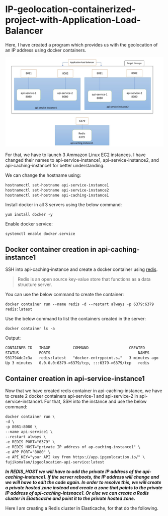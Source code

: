# IP-geolocation-containerized-project-with-Application-Load-Balancer

Here, I have created a program which provides us with the geolocation of an IP address using docker containers.

![docker](https://github.com/anandu79/IP-geolocation-containerized-project-with-Application-Load-Balancer/blob/main/images/docker.jpg?raw=true)

For that, we have to launch 3 Ammazon Linux EC2 instances.
I have changed their names to api-service-instance1, api-service-instance2, and api-caching-instance1 for better understanding.

We can change the hostname using:

```
hostnamectl set-hostname api-service-instance1
hostnamectl set-hostname api-service-instance2
hostnamectl set-hostname api-caching-instance1
```

Install docker in all 3 servers using the below command:

```
yum install docker -y
```

Enable docker service:

```
systemctl enable docker.service
```

## Docker container creation in api-caching-instance1

SSH into api-caching-instance and create a docker container using [redis](https://hub.docker.com/_/redis).

> Redis is an open source key-value store that functions as a data structure server.

You can use the below command to create the container:

```
docker container run --name redis -d --restart always -p 6379:6379 redis:latest
```

Use the below command to list the containers created in the server:

```
docker container ls -a
```

Output:

```
CONTAINER ID   IMAGE          COMMAND                  CREATED         STATUS         PORTS                                       NAMES
931794dc2c3a   redis:latest   "docker-entrypoint.s…"   3 minutes ago   Up 3 minutes   0.0.0.0:6379->6379/tcp, :::6379->6379/tcp   redis
```

## Container creation in api-service-instance1

Now that we have created redis container in api-caching-instance, we have to create 2 docker containers api-service-1 and api-service-2 in api-service-instance1. For that, SSH into the instance and use the below command:

```
docker container run \ 
-d \ 
-p 8081:8080 \ 
--name api-service1 \ 
--restart always \ 
-e REDIS_PORT="6379" \ 
-e REDIS_HOST="private IP address of ap-caching-instance1" \ 
-e APP_PORT="8080" \ 
-e API_KEY="your API key from https://app.ipgeolocation.io/" \ 
fujikomalan/ipgeolocation-api-service:latest
```

***In REDIS_HOST we will have to add the private IP address of the api-caching-instance1. If the server reboots, the IP address will change and we will have to edit the code again. In order to resolve this, we will create a private hosted zone instead and create a zone that points to the private IP address of api-caching-intsnace1. Or else we can create a Redis cluster in Elasticache and point it to the private hosted zone.***

Here I am creating a Redis cluster in Elasticache, for that do the following.
























